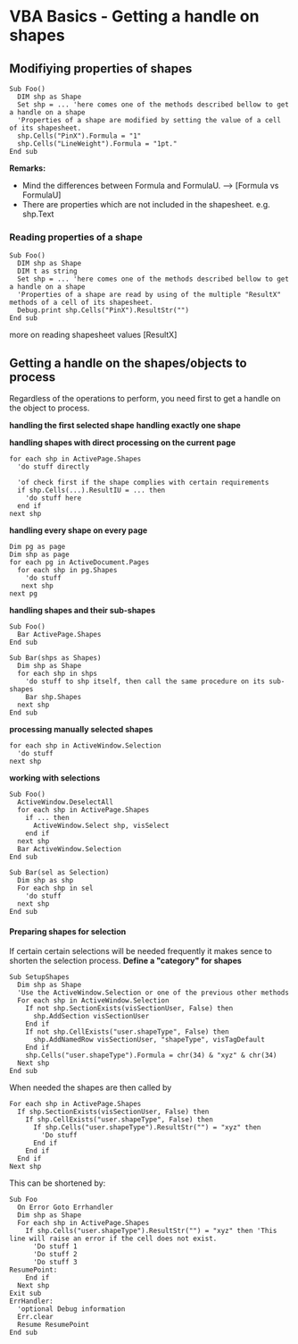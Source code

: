 # VBA Basics - Getting a handle on shapes
## Modifiying properties of shapes
```VBA
Sub Foo()
  DIM shp as Shape
  Set shp = ... 'here comes one of the methods described bellow to get a handle on a shape
  'Properties of a shape are modified by setting the value of a cell of its shapesheet.
  shp.Cells("PinX").Formula = "1"
  shp.Cells("LineWeight").Formula = "1pt."
End sub
```
**Remarks:**
- Mind the differences between Formula and FormulaU. --> [Formula vs FormulaU]
- There are properties which are not included in the shapesheet. e.g. shp.Text
### Reading properties of a shape
```VBA
Sub Foo()
  DIM shp as Shape
  DIM t as string
  Set shp = ... 'here comes one of the methods described bellow to get a handle on a shape
  'Properties of a shape are read by using of the multiple "ResultX" methods of a cell of its shapesheet.
  Debug.print shp.Cells("PinX").ResultStr("")
End sub
```
more on reading shapesheet values [ResultX]

## Getting a handle on the shapes/objects to process
Regardless of the operations to perform, you need first to get a handle on the object to process.

**handling the first selected shape**
**handling exactly one shape**

**handling shapes with direct processing on the current page**
```VBA
for each shp in ActivePage.Shapes
  'do stuff directly
  
  'of check first if the shape complies with certain requirements
  if shp.Cells(...).ResultIU = ... then
    'do stuff here
  end if
next shp
```
**handling every shape on every page**
```VBA
Dim pg as page
Dim shp as page
for each pg in ActiveDocument.Pages
  for each shp in pg.Shapes
    'do stuff
   next shp
next pg
```
**handling shapes and their sub-shapes**
```VBA
Sub Foo()
  Bar ActivePage.Shapes
End sub

Sub Bar(shps as Shapes)
  Dim shp as Shape
  for each shp in shps
    'do stuff to shp itself, then call the same procedure on its sub-shapes
    Bar shp.Shapes
  next shp
End sub
```
**processing manually selected shapes**
```VBA
for each shp in ActiveWindow.Selection
  'do stuff
next shp
```
**working with selections**
```VBA
Sub Foo()
  ActiveWindow.DeselectAll
  for each shp in ActivePage.Shapes
    if ... then
      ActiveWindow.Select shp, visSelect
    end if
  next shp
  Bar ActiveWindow.Selection
End sub

Sub Bar(sel as Selection)
  Dim shp as shp
  For each shp in sel
    'do stuff
  next shp
End sub
```

#### Preparing shapes for selection
If certain certain selections will be needed frequently it makes sence to shorten the selection process.
**Define a "category" for shapes**
```VBA
Sub SetupShapes
  Dim shp as Shape
  'Use the ActiveWindow.Selection or one of the previous other methods
  For each shp in ActiveWindow.Selection
    If not shp.SectionExists(visSectionUser, False) then
      shp.AddSection visSectionUser
    End if
    If not shp.CellExists("user.shapeType", False) then
      shp.AddNamedRow visSectionUser, "shapeType", visTagDefault
    End if
    shp.Cells("user.shapeType").Formula = chr(34) & "xyz" & chr(34)
  Next shp
End sub
```
When needed the shapes are then called by
```VBA
For each shp in ActivePage.Shapes
  If shp.SectionExists(visSectionUser, False) then
    If shp.CellExists("user.shapeType", False) then
      If shp.Cells("user.shapeType").ResultStr("") = "xyz" then
        'Do stuff
      End if
    End if
  End if
Next shp
```
This can be shortened by:
```VBA
Sub Foo
  On Error Goto Errhandler
  Dim shp as Shape
  For each shp in ActivePage.Shapes
    If shp.Cells("user.shapeType").ResultStr("") = "xyz" then 'This line will raise an error if the cell does not exist.
      'Do stuff 1
      'Do stuff 2
      'Do stuff 3
ResumePoint:
    End if
  Next shp
Exit sub
ErrHandler:
  'optional Debug information
  Err.clear
  Resume ResumePoint
End sub
```
